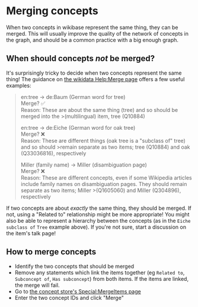 # Merging concepts

When two concepts in wikibase represent the same thing, they can be merged. This will usually improve the quality of the network of concepts in the graph, and should be a common practice with a big enough graph.

## When should concepts _not_ be merged?

It's surprisingly tricky to decide when two concepts represent the same thing! The guidance on [the wikidata Help:Merge page](https://www.wikidata.org/wiki/Help:Merge) offers a few useful examples:

>en:tree → de:Baum (German word for tree)  
>Merge? ✅  
>Reason: These are about the same thing (tree) and so should be merged into the >(multilingual) item, tree (Q10884)
>
>en:tree → de:Eiche (German word for oak tree)  
>Merge? ❌  
>Reason: These are different things (oak tree is a "subclass of" tree) and so should >remain separate as two items; tree (Q10884) and oak (Q33036816), respectively
>
>Miller (family name) → Miller (disambiguation page)  
>Merge? ❌  
>Reason: These are different concepts, even if some Wikipedia articles include family names on disambiguation pages. They should remain separate as two items; Miller >(Q1605060) and Miller (Q304896), respectively

If two concepts are about _exactly_ the same thing, they should be merged. If not, using a "Related to" relationship might be more appropriate! You might also be able to represent a hierarchy between the concepts (as in the `Eiche` `subclass of` `Tree` example above). If you're not sure, start a discussion on the item's talk page!

## How to merge concepts

- Identify the two concepts that should be merged
- Remove any statements which link the items together (eg `Related to`, `Subconcept of`, `Has subconcept`) from both items. If the items are linked, the merge will fail.
- Go to [the concept store's Special:MergeItems page](https://climatepolicyradar.wikibase.cloud/wiki/Special:MergeItems)
- Enter the two concept IDs and click "Merge"
